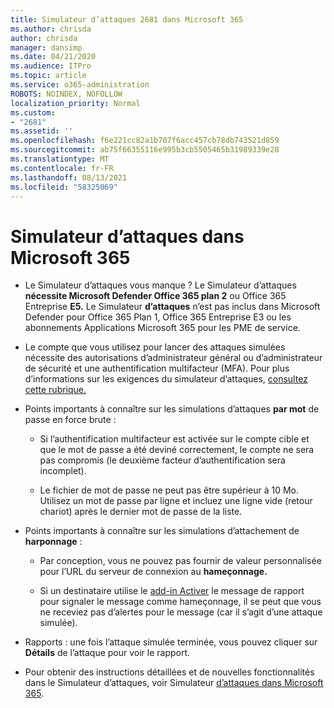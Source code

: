 ```yaml
---
title: Simulateur d’attaques 2681 dans Microsoft 365
ms.author: chrisda
author: chrisda
manager: dansimp
ms.date: 04/21/2020
ms.audience: ITPro
ms.topic: article
ms.service: o365-administration
ROBOTS: NOINDEX, NOFOLLOW
localization_priority: Normal
ms.custom:
- "2681"
ms.assetid: ''
ms.openlocfilehash: f6e221cc82a1b707f6acc457cb78db743521d859
ms.sourcegitcommit: ab75f66355116e995b3cb5505465b31989339e28
ms.translationtype: MT
ms.contentlocale: fr-FR
ms.lasthandoff: 08/13/2021
ms.locfileid: "58325069"
---
```

# <a name="attack-simulator-in-microsoft-365"></a>Simulateur d’attaques dans Microsoft 365

- Le Simulateur d’attaques vous manque ? Le Simulateur d’attaques **nécessite Microsoft Defender Office 365 plan 2** ou Office 365 Entreprise **E5.** Le Simulateur **d’attaques** n’est pas inclus dans Microsoft Defender pour Office 365 Plan 1, Office 365 Entreprise E3 ou les abonnements Applications Microsoft 365 pour les PME de service.

- Le compte que vous utilisez pour lancer des attaques simulées nécessite des autorisations d’administrateur général ou d’administrateur de sécurité et une authentification multifacteur (MFA). Pour plus d’informations sur les exigences du simulateur d’attaques, [consultez cette rubrique.](https://docs.microsoft.com/microsoft-365/security/office-365-security/attack-simulator)

- Points importants à connaître sur les simulations d’attaques **par mot** de passe en force brute :

  - Si l’authentification multifacteur est activée sur le compte cible et que le mot de passe a été deviné correctement, le compte ne sera pas compromis (le deuxième facteur d’authentification sera incomplet).

  - Le fichier de mot de passe ne peut pas être supérieur à 10 Mo. Utilisez un mot de passe par ligne et incluez une ligne vide (retour chariot) après le dernier mot de passe de la liste.

- Points importants à connaître sur les simulations d’attachement de **harponnage** :

  - Par conception, vous ne pouvez pas fournir de valeur personnalisée pour l’URL du serveur de connexion au **hameçonnage.**

  - Si un destinataire utilise le [add-in Activer](https://docs.microsoft.com/microsoft-365/security/office-365-security/enable-the-report-message-add-in) le message de rapport pour signaler le message comme hameçonnage, il se peut que vous ne receviez pas d’alertes pour le message (car il s’agit d’une attaque simulée).

- Rapports : une fois l’attaque simulée terminée, vous pouvez cliquer sur **Détails** de l’attaque pour voir le rapport.

- Pour obtenir des instructions détaillées et de nouvelles fonctionnalités dans le Simulateur d’attaques, voir Simulateur [d’attaques dans Microsoft 365](https://docs.microsoft.com/microsoft-365/security/office-365-security/attack-simulator).
